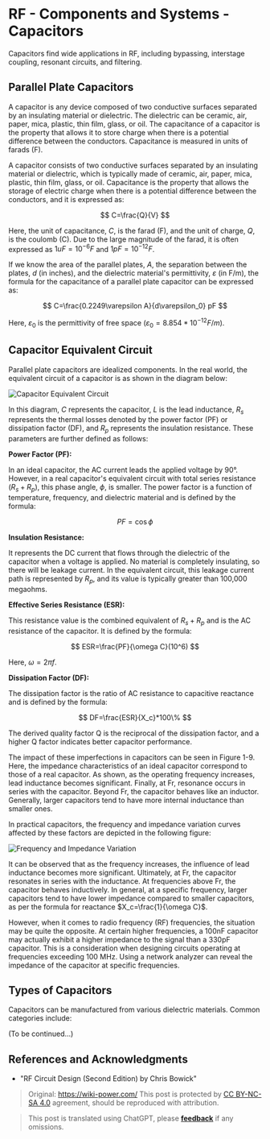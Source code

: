 # RF - Components and Systems - Capacitors

Capacitors find wide applications in RF, including bypassing, interstage coupling, resonant circuits, and filtering.

## Parallel Plate Capacitors

A capacitor is any device composed of two conductive surfaces separated by an insulating material or dielectric. The dielectric can be ceramic, air, paper, mica, plastic, thin film, glass, or oil. The capacitance of a capacitor is the property that allows it to store charge when there is a potential difference between the conductors. Capacitance is measured in units of farads (F).

A capacitor consists of two conductive surfaces separated by an insulating material or dielectric, which is typically made of ceramic, air, paper, mica, plastic, thin film, glass, or oil. Capacitance is the property that allows the storage of electric charge when there is a potential difference between the conductors, and it is expressed as:

$$
C=\frac{Q}{V}
$$

Here, the unit of capacitance, $C$, is the farad (F), and the unit of charge, $Q$, is the coulomb (C). Due to the large magnitude of the farad, it is often expressed as $1uF=10^{-6}F$ and $1pF=10^{-12}F$.

If we know the area of the parallel plates, $A$, the separation between the plates, $d$ (in inches), and the dielectric material's permittivity, $\varepsilon$ (in F/m), the formula for the capacitance of a parallel plate capacitor can be expressed as:

$$
C=\frac{0.2249\varepsilon A}{d\varepsilon_0} pF
$$

Here, $\varepsilon_0$ is the permittivity of free space ($\varepsilon_0=8.854*10^{-12}F/m$).

## Capacitor Equivalent Circuit

Parallel plate capacitors are idealized components. In the real world, the equivalent circuit of a capacitor is as shown in the diagram below:

![Capacitor Equivalent Circuit](https://media.wiki-power.com/img/20220411143753.png)

In this diagram, $C$ represents the capacitor, $L$ is the lead inductance, $R_s$ represents the thermal losses denoted by the power factor (PF) or dissipation factor (DF), and $R_p$ represents the insulation resistance. These parameters are further defined as follows:

**Power Factor (PF):**

In an ideal capacitor, the AC current leads the applied voltage by 90°. However, in a real capacitor's equivalent circuit with total series resistance ($R_s + R_p$), this phase angle, $\phi$, is smaller. The power factor is a function of temperature, frequency, and dielectric material and is defined by the formula:

$$
PF=\cos \phi
$$

**Insulation Resistance:**

It represents the DC current that flows through the dielectric of the capacitor when a voltage is applied. No material is completely insulating, so there will be leakage current. In the equivalent circuit, this leakage current path is represented by $R_p$, and its value is typically greater than 100,000 megaohms.

**Effective Series Resistance (ESR):**

This resistance value is the combined equivalent of $R_s + R_p$ and is the AC resistance of the capacitor. It is defined by the formula:

$$
ESR=\frac{PF}{\omega C}(10^6)
$$

Here, $\omega=2 \pi f$.

**Dissipation Factor (DF):**

The dissipation factor is the ratio of AC resistance to capacitive reactance and is defined by the formula:

$$
DF=\frac{ESR}{X_c}*100\%
$$

The derived quality factor Q is the reciprocal of the dissipation factor, and a higher Q factor indicates better capacitor performance.

The impact of these imperfections in capacitors can be seen in Figure 1-9. Here, the impedance characteristics of an ideal capacitor correspond to those of a real capacitor. As shown, as the operating frequency increases, lead inductance becomes significant. Finally, at Fr, resonance occurs in series with the capacitor. Beyond Fr, the capacitor behaves like an inductor. Generally, larger capacitors tend to have more internal inductance than smaller ones.

In practical capacitors, the frequency and impedance variation curves affected by these factors are depicted in the following figure:

![Frequency and Impedance Variation](https://media.wiki-power.com/img/20220411152818.png)

It can be observed that as the frequency increases, the influence of lead inductance becomes more significant. Ultimately, at Fr, the capacitor resonates in series with the inductance. At frequencies above Fr, the capacitor behaves inductively. In general, at a specific frequency, larger capacitors tend to have lower impedance compared to smaller capacitors, as per the formula for reactance $X_c=\frac{1}{\omega C}$.

However, when it comes to radio frequency (RF) frequencies, the situation may be quite the opposite. At certain higher frequencies, a 100nF capacitor may actually exhibit a higher impedance to the signal than a 330pF capacitor. This is a consideration when designing circuits operating at frequencies exceeding 100 MHz. Using a network analyzer can reveal the impedance of the capacitor at specific frequencies.

## Types of Capacitors

Capacitors can be manufactured from various dielectric materials. Common categories include:

(To be continued...)

## References and Acknowledgments

- "RF Circuit Design (Second Edition) by Chris Bowick"

> Original: <https://wiki-power.com/>
> This post is protected by [CC BY-NC-SA 4.0](https://creativecommons.org/licenses/by/4.0/deed.en) agreement, should be reproduced with attribution.

> This post is translated using ChatGPT, please [**feedback**](https://github.com/linyuxuanlin/Wiki_MkDocs/issues/new) if any omissions.
